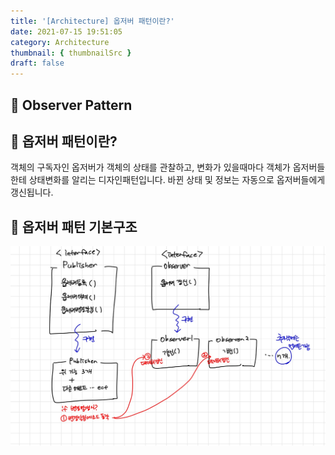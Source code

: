 ```yaml
---
title: '[Architecture] 옵저버 패턴이란?'
date: 2021-07-15 19:51:05
category: Architecture
thumbnail: { thumbnailSrc }
draft: false
---
```

## 🌟 Observer Pattern

## 🎯 옵저버 패턴이란?
객체의 구독자인 옵저버가 객체의 상태를 관찰하고, 변화가 있을때마다 
객체가 옵저버들한테 상태변화를 알리는 디자인패턴입니다. 
바뀐 상태 및 정보는 자동으로 옵저버들에게 갱신됩니다.
 
## 🎯 옵저버 패턴 기본구조
![img](../../assets/images/0719til.jpeg)